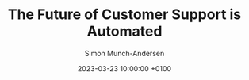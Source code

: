 ---
layout: podcast
title:  "The Future of Customer Support is Automated"
date:   2023-03-23 10:00:00 +0100
description: "In a chat with itLabs in their CTO Confessions series our CTO Simon Munch-Andersen spoke about the future of Customer Support, the importance of teamwork and how the true value of leadership is in creating teams, that are capable to make their own decisions."
categories: podcast leadership decision-making
preview_image: /assets/img/posts/future-of-customer-support_preview.png
author: "Simon Munch-Andersen"
link: "https://www.it-labs.com/podcast-the-future-of-customer-service-is-automated-with-simon-munch-andersen/"
---